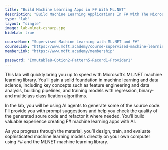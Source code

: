 ```yaml
---
title: "Build Machine Learning Apps in F# With ML.NET"
description: "Build Machine Learning Applications In F# With The Microsoft ML.NET Library"
type: "lab"
layout: "single"
image: lab-mlnet-csharp.jpg
hideLab: true

courseName: "Supervised Machine Learning with ML.NET and F#"
courseLink: "https://www.mdft.academy/course-supervised-machine-learning-with-mlnet-and-fsharp"
memberLink: "https://www.mdft.academy/membership"

password: "Immutable8-Option2-Pattern5-Record1-Provider1"
---
```

This lab will quickly bring you up to speed with Microsoft’s ML.NET machine learning library. You’ll gain a solid foundation in machine learning and data science, including key concepts such as feature engineering and data analysis, building pipelines, and training models with regression, binary- and multiclass classification algorithms.

In the lab, you will be using AI agents to generate some of the source code. I'll provide you with prompt suggestions and help you check the quality of the generated soure code and refactor it where needed. You'll build valuable experience creating F# machine learning apps with AI.

As you progress through the material, you’ll design, train, and evaluate sophisticated machine learning models directly on your own computer using F# and the MLNET machine learning library.
